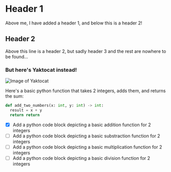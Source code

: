 # Header 1
Above me, I have added a header 1, and below this is a header 2!
## Header 2
Above this line is a header 2, but sadly header 3 and the rest are nowhere to be found...
### But here's Yaktocat instead!
![Image of Yaktocat](https://octodex.github.com/images/yaktocat.png)

Here's a basic python function that takes 2 integers, adds them, and returns the sum:
``` python
def add_two_numbers(x: int, y: int) -> int:
  result = x + y
  return return
```

- [x] Add a python code block depicting a basic addition function for 2 integers
- [ ] Add a python code block depicting a basic substraction function for 2 integers
- [ ] Add a python code block depicting a basic multiplication function for 2 integers
- [ ] Add a python code block depicting a basic division function for 2 integers
